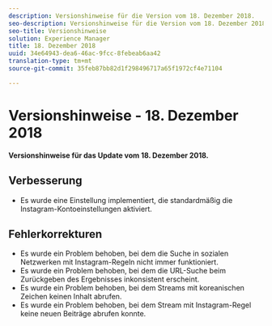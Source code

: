```yaml
---
description: Versionshinweise für die Version vom 18. Dezember 2018.
seo-description: Versionshinweise für die Version vom 18. Dezember 2018.
seo-title: Versionshinweise
solution: Experience Manager
title: 18. Dezember 2018
uuid: 34e64943-dea6-46ac-9fcc-8febeab6aa42
translation-type: tm+mt
source-git-commit: 35feb87bb82d1f298496717a65f1972cf4e71104

---
```



# Versionshinweise - 18. Dezember 2018

**Versionshinweise für das Update vom 18. Dezember 2018.**

## Verbesserung

* Es wurde eine Einstellung implementiert, die standardmäßig die Instagram-Kontoeinstellungen aktiviert.

## Fehlerkorrekturen

* Es wurde ein Problem behoben, bei dem die Suche in sozialen Netzwerken mit Instagram-Regeln nicht immer funktioniert.
* Es wurde ein Problem behoben, bei dem die URL-Suche beim Zurückgeben des Ergebnisses inkonsistent erscheint.
* Es wurde ein Problem behoben, bei dem Streams mit koreanischen Zeichen keinen Inhalt abrufen.
* Es wurde ein Problem behoben, bei dem Stream mit Instagram-Regel keine neuen Beiträge abrufen konnte.
